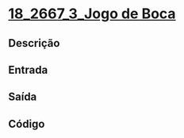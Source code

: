 # [18_2667_3_Jogo de Boca][2667]

[2667]: <https://judge.beecrowd.com/pt/problems/view/2667>

## Descrição

## Entrada

## Saída

## Código

```cpp

```

